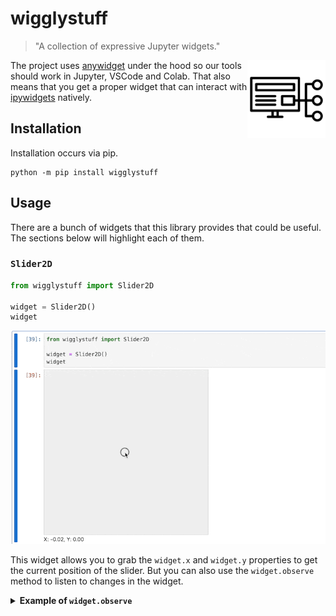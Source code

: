 # wigglystuff 

> "A collection of expressive Jupyter widgets."

<img src="imgs/stuff.png" width=125 height=125 align="right" style="z-index: 9999;">

The project uses [anywidget](https://anywidget.dev/) under the hood so our tools should work in Jupyter, VSCode and Colab. That also means that you get a proper widget that can interact with [ipywidgets](https://ipywidgets.readthedocs.io/en/stable/) natively. 

## Installation 

Installation occurs via pip. 

```
python -m pip install wigglystuff
```

## Usage

There are a bunch of widgets that this library provides that could be useful. The sections below will highlight each of them.

### `Slider2D`

```python
from wigglystuff import Slider2D

widget = Slider2D()
widget
```

![](imgs/slider2d.gif)

This widget allows you to grab the `widget.x` and `widget.y` properties to get the current position of the slider. But you can also use the `widget.observe` method to listen to changes in the widget. 

<details>
<summary><b>Example of <code>widget.observe</code></b></summary>

```python
import ipywidgets
from wigglystuff import Slider2D

widget = Slider2D()
output = ipywidgets.Output()
state = [[0.0, 0.0]]

@output.capture(clear_output=True)
def on_change(change):
    if abs(widget.x - state[-1][0]) > 0.01:
        if abs(widget.y - state[-1][1]) > 0.01:
            state.append([widget.x, widget.y])
    for elem in state[-5:]:
        print(elem)

widget.observe(on_change)
on_change(None)
ipywidgets.HBox([widget, output])
```
</details>